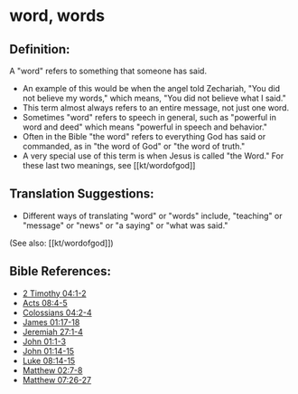 # word, words #

## Definition: ##

A "word" refers to something that someone has said.

* An example of this would be when the angel told Zechariah, "You did not believe my words," which means, "You did not believe what I said."
* This term almost always refers to an entire message, not just one word.
* Sometimes "word" refers to speech in general, such as "powerful in word and deed" which means "powerful in speech and behavior."
* Often in the Bible "the word" refers to everything God has said or commanded, as in "the word of God" or "the word of truth."
* A very special use of this term is when Jesus is called "the Word." For these last two meanings, see [[kt/wordofgod]]

## Translation Suggestions: ##

* Different ways of translating "word" or "words" include, "teaching" or "message" or "news" or "a saying" or "what was said."

(See also: [[kt/wordofgod]])

## Bible References: ##

* [2 Timothy 04:1-2](en/tn/2ti/help/04/01)
* [Acts 08:4-5](en/tn/act/help/08/04)
* [Colossians 04:2-4](en/tn/col/help/04/02)
* [James 01:17-18](en/tn/jas/help/01/17)
* [Jeremiah 27:1-4](en/tn/jer/help/27/01)
* [John 01:1-3](en/tn/jhn/help/01/01)
* [John 01:14-15](en/tn/jhn/help/01/14)
* [Luke 08:14-15](en/tn/luk/help/08/14)
* [Matthew 02:7-8](en/tn/mat/help/02/07)
* [Matthew 07:26-27](en/tn/mat/help/07/26)